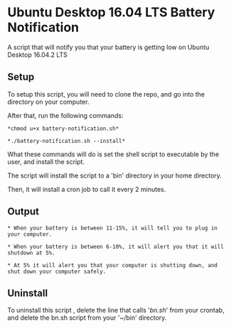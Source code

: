 # Ubuntu Desktop 16.04 LTS Battery Notification
A script that will notify you that your battery is getting low on Ubuntu Desktop 16.04.2 LTS

## Setup

To setup this script, you will need to clone the repo, and go into the directory on your computer.

After that, run the following commands:

	*chmod u+x battery-notification.sh*

	*./battery-notification.sh --install*

What these commands will do is set the shell script to executable by the user, and install the script.

The script will install the script to a 'bin' directory in your home directory.

Then, it will install a cron job to call it every 2 minutes.

## Output

	* When your battery is between 11-15%, it will tell you to plug in your computer.

	* When your battery is between 6-10%, it will alert you that it will shutdown at 5%.

	* At 5% it will alert you that your computer is shutting down, and shut down your computer safely.

## Uninstall

To uninstall this script , delete the line that calls '*bn.sh*' from your crontab, and delete the bn.sh script from your '~/bin' directory.



